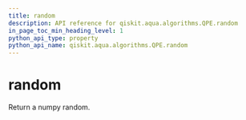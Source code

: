 ```yaml
---
title: random
description: API reference for qiskit.aqua.algorithms.QPE.random
in_page_toc_min_heading_level: 1
python_api_type: property
python_api_name: qiskit.aqua.algorithms.QPE.random
---
```


# random

Return a numpy random.

